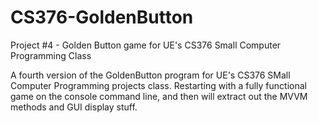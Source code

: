 # CS376-GoldenButton
Project #4 - Golden Button game for UE's CS376 Small Computer Programming Class

A fourth version of the GoldenButton program for UE's CS376 SMall Computer Programming projects class.  Restarting with a fully
functional game on the console command line, and then will extract out the MVVM methods and GUI display stuff.
